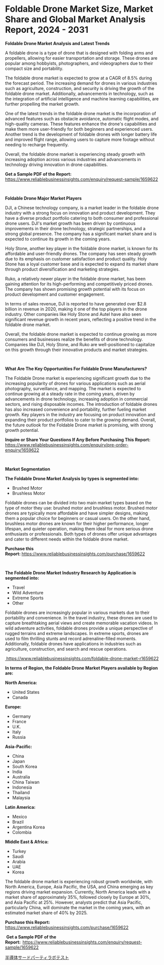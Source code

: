 <p><h1>Foldable Drone Market Size, Market Share and Global Market Analysis Report, 2024 - 2031</h1></p><p><strong>Foldable Drone Market Analysis and Latest Trends</strong></p>
<p><p>A foldable drone is a type of drone that is designed with folding arms and propellers, allowing for easier transportation and storage. These drones are popular among hobbyists, photographers, and videographers due to their compact size and portability.</p><p>The foldable drone market is expected to grow at a CAGR of 8.5% during the forecast period. The increasing demand for drones in various industries such as agriculture, construction, and security is driving the growth of the foldable drone market. Additionally, advancements in technology, such as the integration of artificial intelligence and machine learning capabilities, are further propelling the market growth.</p><p>One of the latest trends in the foldable drone market is the incorporation of advanced features such as obstacle avoidance, automatic flight modes, and high-quality cameras. These features enhance the drone's capabilities and make them more user-friendly for both beginners and experienced users. Another trend is the development of foldable drones with longer battery life and improved flight range, allowing users to capture more footage without needing to recharge frequently.</p><p>Overall, the foldable drone market is experiencing steady growth with increasing adoption across various industries and advancements in technology driving innovation in drone capabilities.</p></p>
<p><strong>Get a Sample PDF of the Report:&nbsp;</strong> <a href="https://www.reliablebusinessinsights.com/enquiry/request-sample/1659622">https://www.reliablebusinessinsights.com/enquiry/request-sample/1659622</a></p>
<p>&nbsp;</p>
<p><strong>Foldable Drone Major Market Players</strong></p>
<p><p>DJI, a Chinese technology company, is a market leader in the foldable drone industry with a strong focus on innovation and product development. They have a diverse product portfolio catering to both consumer and professional drone users. DJI's market growth has been driven by continuous improvements in their drone technology, strategic partnerships, and a strong global presence. The company has a significant market share and is expected to continue its growth in the coming years.</p><p>Holy Stone, another key player in the foldable drone market, is known for its affordable and user-friendly drones. The company has seen steady growth due to its emphasis on customer satisfaction and product quality. Holy Stone has a loyal customer base and is expected to expand its market share through product diversification and marketing strategies.</p><p>Ruko, a relatively newer player in the foldable drone market, has been gaining attention for its high-performing and competitively priced drones. The company has shown promising growth potential with its focus on product development and customer engagement.</p><p>In terms of sales revenue, DJI is reported to have generated over $2.8 billion in revenue in 2020, making it one of the top players in the drone industry. Other companies like Holy Stone and Autel have also seen significant revenue growth in recent years, reflecting a positive trend in the foldable drone market.</p><p>Overall, the foldable drone market is expected to continue growing as more consumers and businesses realize the benefits of drone technology. Companies like DJI, Holy Stone, and Ruko are well-positioned to capitalize on this growth through their innovative products and market strategies.</p></p>
<p>&nbsp;</p>
<p><strong>What Are The Key Opportunities For Foldable Drone Manufacturers?</strong></p>
<p><p>The Foldable Drone market is experiencing significant growth due to the increasing popularity of drones for various applications such as aerial photography, surveillance, and mapping. The market is expected to continue growing at a steady rate in the coming years, driven by advancements in drone technology, increasing adoption in commercial sectors, and rising disposable incomes. The introduction of foldable drones has also increased convenience and portability, further fueling market growth. Key players in the industry are focusing on product innovation and expanding their product portfolios to cater to the growing demand. Overall, the future outlook for the Foldable Drone market is promising, with strong growth potential.</p></p>
<p><strong>Inquire or Share Your Questions If Any Before Purchasing This Report:</strong> <a href="https://www.reliablebusinessinsights.com/enquiry/pre-order-enquiry/1659622">https://www.reliablebusinessinsights.com/enquiry/pre-order-enquiry/1659622</a></p>
<p>&nbsp;</p>
<p><strong>Market Segmentation</strong></p>
<p><strong>The Foldable Drone Market Analysis by types is segmented into:</strong></p>
<p><ul><li>Brushed Motor</li><li>Brushless Motor</li></ul></p>
<p><p>Foldable drones can be divided into two main market types based on the type of motor they use: brushed motor and brushless motor. Brushed motor drones are typically more affordable and have simpler designs, making them a popular choice for beginners or casual users. On the other hand, brushless motor drones are known for their higher performance, longer lifespan, and quieter operation, making them ideal for more serious drone enthusiasts or professionals. Both types of drones offer unique advantages and cater to different needs within the foldable drone market.</p></p>
<p><strong>Purchase this Report:&nbsp;</strong><a href="https://www.reliablebusinessinsights.com/purchase/1659622">https://www.reliablebusinessinsights.com/purchase/1659622</a></p>
<p>&nbsp;</p>
<p><strong>The Foldable Drone Market Industry Research by Application is segmented into:</strong></p>
<p><ul><li>Travel</li><li>Wild Adventure</li><li>Extreme Sports</li><li>Other</li></ul></p>
<p><p>Foldable drones are increasingly popular in various markets due to their portability and convenience. In the travel industry, these drones are used to capture breathtaking aerial views and create memorable vacation videos. In wild adventure activities, foldable drones provide a unique perspective of rugged terrains and extreme landscapes. In extreme sports, drones are used to film thrilling stunts and record adrenaline-filled moments. Additionally, foldable drones have applications in industries such as agriculture, construction, and search and rescue operations.</p></p>
<p><a href="https://www.reliablebusinessinsights.com/foldable-drone-market-r1659622">&nbsp;https://www.reliablebusinessinsights.com/foldable-drone-market-r1659622</a></p>
<p><strong>In terms of Region, the Foldable Drone Market Players available by Region are:</strong></p>
<p>
    <p> <strong> North America: </strong>
        <ul>
            <li>United States</li>
            <li>Canada</li>
        </ul>
        </p> 
    <p> <strong> Europe: </strong>
        <ul>
            <li>Germany</li>
            <li>France</li>
            <li>U.K.</li>
            <li>Italy</li>
            <li>Russia</li>
        </ul>
        </p> 
    <p> <strong> Asia-Pacific: </strong>
        <ul>
            <li>China</li>
            <li>Japan</li>
            <li>South Korea</li>
            <li>India</li>
            <li>Australia</li>
            <li>China Taiwan</li>
            <li>Indonesia</li>
            <li>Thailand</li>
            <li>Malaysia</li>
        </ul>
        </p> 
    <p> <strong> Latin America: </strong>
        <ul>
            <li>Mexico</li>
            <li>Brazil</li>
            <li>Argentina Korea</li>
            <li>Colombia</li>
        </ul>
        </p> 
    <p> <strong> Middle East & Africa: </strong>
        <ul>
            <li>Turkey</li>
            <li>Saudi</li>
            <li>Arabia</li>
            <li>UAE</li>
            <li>Korea</li>
        </ul>
    </p>
    </p>
<p><p>The foldable drone market is experiencing robust growth worldwide, with North America, Europe, Asia Pacific, the USA, and China emerging as key regions driving market expansion. Currently, North America leads with a market share of approximately 35%, followed closely by Europe at 30%, and Asia Pacific at 25%. However, analysts predict that Asia Pacific, particularly China, will dominate the market in the coming years, with an estimated market share of 40% by 2025.</p></p>
<p><strong>Purchase this Report: </strong><a href="https://www.reliablebusinessinsights.com/purchase/1659622">https://www.reliablebusinessinsights.com/purchase/1659622</a></p>
<p>&nbsp;<strong>Get a Sample PDF of the Report:&nbsp;&nbsp;</strong><a href="https://www.reliablebusinessinsights.com/enquiry/request-sample/1659622">https://www.reliablebusinessinsights.com/enquiry/request-sample/1659622</a></p>
<p><strong></strong></p>
<p><p><a href="https://github.com/andrade7361/Market-Research-Report-List-1/blob/main/3390364153933.md">半導体サードパーティラボテスト</a></p></p>